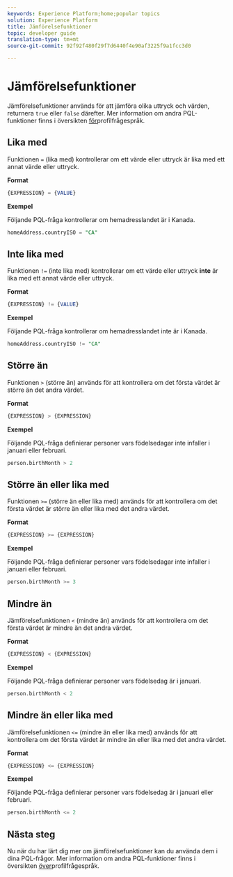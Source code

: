 ```yaml
---
keywords: Experience Platform;home;popular topics
solution: Experience Platform
title: Jämförelsefunktioner
topic: developer guide
translation-type: tm+mt
source-git-commit: 92f92f480f29f7d6440f4e90af3225f9a1fcc3d0

---
```



# Jämförelsefunktioner

Jämförelsefunktioner används för att jämföra olika uttryck och värden, returnera `true` eller `false` därefter. Mer information om andra PQL-funktioner finns i översikten [för](./overview.md)profilfrågespråk.

## Lika med

Funktionen `=` (lika med) kontrollerar om ett värde eller uttryck är lika med ett annat värde eller uttryck.

**Format**

```sql
{EXPRESSION} = {VALUE}
```

**Exempel**

Följande PQL-fråga kontrollerar om hemadresslandet är i Kanada.

```sql
homeAddress.countryISO = "CA"
```

## Inte lika med

Funktionen `!=` (inte lika med) kontrollerar om ett värde eller uttryck **inte** är lika med ett annat värde eller uttryck.

**Format**

```sql
{EXPRESSION} != {VALUE}
```

**Exempel**

Följande PQL-fråga kontrollerar om hemadresslandet inte är i Kanada.

```sql
homeAddress.countryISO != "CA"
```

## Större än

Funktionen `>` (större än) används för att kontrollera om det första värdet är större än det andra värdet.

**Format**

```sql
{EXPRESSION} > {EXPRESSION} 
```

**Exempel**

Följande PQL-fråga definierar personer vars födelsedagar inte infaller i januari eller februari.

```sql
person.birthMonth > 2
```

## Större än eller lika med

Funktionen `>=` (större än eller lika med) används för att kontrollera om det första värdet är större än eller lika med det andra värdet.

**Format**

```sql
{EXPRESSION} >= {EXPRESSION} 
```

**Exempel**

Följande PQL-fråga definierar personer vars födelsedagar inte infaller i januari eller februari.

```sql
person.birthMonth >= 3
```

## Mindre än

Jämförelsefunktionen `<` (mindre än) används för att kontrollera om det första värdet är mindre än det andra värdet.

**Format**

```sql
{EXPRESSION} < {EXPRESSION} 
```

**Exempel**

Följande PQL-fråga definierar personer vars födelsedag är i januari.

```sql
person.birthMonth < 2
```

## Mindre än eller lika med

Jämförelsefunktionen `<=` (mindre än eller lika med) används för att kontrollera om det första värdet är mindre än eller lika med det andra värdet.

**Format**

```sql
{EXPRESSION} <= {EXPRESSION} 
```

**Exempel**

Följande PQL-fråga definierar personer vars födelsedag är i januari eller februari.

```sql
person.birthMonth <= 2
```

## Nästa steg

Nu när du har lärt dig mer om jämförelsefunktioner kan du använda dem i dina PQL-frågor. Mer information om andra PQL-funktioner finns i översikten [över](./overview.md)profilfrågespråk.
